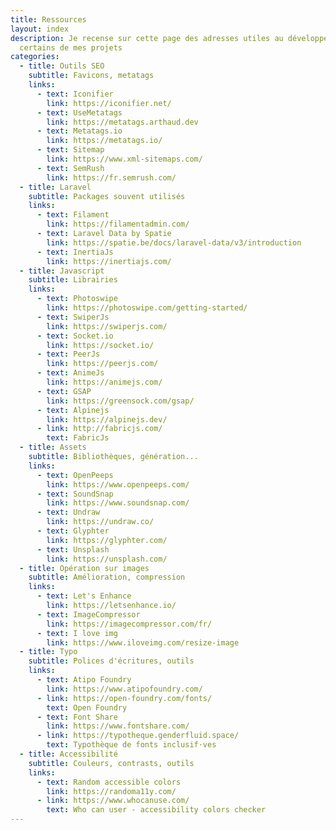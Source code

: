 ```yaml
---
title: Ressources
layout: index
description: Je recense sur cette page des adresses utiles au développement de
  certains de mes projets
categories:
  - title: Outils SEO
    subtitle: Favicons, metatags
    links:
      - text: Iconifier
        link: https://iconifier.net/
      - text: UseMetatags
        link: https://metatags.arthaud.dev
      - text: Metatags.io
        link: https://metatags.io/
      - text: Sitemap
        link: https://www.xml-sitemaps.com/
      - text: SemRush
        link: https://fr.semrush.com/
  - title: Laravel
    subtitle: Packages souvent utilisés
    links:
      - text: Filament
        link: https://filamentadmin.com/
      - text: Laravel Data by Spatie
        link: https://spatie.be/docs/laravel-data/v3/introduction
      - text: InertiaJs
        link: https://inertiajs.com/
  - title: Javascript
    subtitle: Librairies
    links:
      - text: Photoswipe
        link: https://photoswipe.com/getting-started/
      - text: SwiperJs
        link: https://swiperjs.com/
      - text: Socket.io
        link: https://socket.io/
      - text: PeerJs
        link: https://peerjs.com/
      - text: AnimeJs
        link: https://animejs.com/
      - text: GSAP
        link: https://greensock.com/gsap/
      - text: Alpinejs
        link: https://alpinejs.dev/
      - link: http://fabricjs.com/
        text: FabricJs
  - title: Assets
    subtitle: Bibliothèques, génération...
    links:
      - text: OpenPeeps
        link: https://www.openpeeps.com/
      - text: SoundSnap
        link: https://www.soundsnap.com/
      - text: Undraw
        link: https://undraw.co/
      - text: Glyphter
        link: https://glyphter.com/
      - text: Unsplash
        link: https://unsplash.com/
  - title: Opération sur images
    subtitle: Amélioration, compression
    links:
      - text: Let's Enhance
        link: https://letsenhance.io/
      - text: ImageCompressor
        link: https://imagecompressor.com/fr/
      - text: I love img
        link: https://www.iloveimg.com/resize-image
  - title: Typo
    subtitle: Polices d'écritures, outils
    links:
      - text: Atipo Foundry
        link: https://www.atipofoundry.com/
      - link: https://open-foundry.com/fonts/
        text: Open Foundry
      - text: Font Share
        link: https://www.fontshare.com/
      - link: https://typotheque.genderfluid.space/
        text: Typothèque de fonts inclusif·ves
  - title: Accessibilité
    subtitle: Couleurs, contrasts, outils
    links:
      - text: Random accessible colors
        link: https://randoma11y.com/
      - link: https://www.whocanuse.com/
        text: Who can user - accessibility colors checker
---
```

